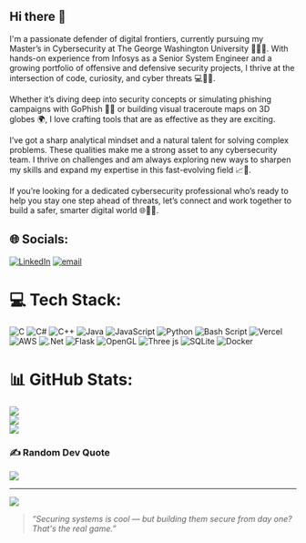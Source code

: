 ## Hi there 👋

I'm a passionate defender of digital frontiers, currently pursuing my Master’s in Cybersecurity at The George Washington University 👨‍🎓🔐. With hands-on experience from Infosys as a Senior System Engineer and a growing portfolio of offensive and defensive security projects, I thrive at the intersection of code, curiosity, and cyber threats 💻🧠🔥.

Whether it’s diving deep into security concepts or simulating phishing campaigns with GoPhish 🎯📧 or building visual traceroute maps on 3D globes 🌍, I love crafting tools that are as effective as they are exciting.

I’ve got a sharp analytical mindset and a natural talent for solving complex problems. These qualities make me a strong asset to any cybersecurity team. I thrive on challenges and am always exploring new ways to sharpen my skills and expand my expertise in this fast-evolving field 📈🧠.

If you’re looking for a dedicated cybersecurity professional who’s ready to help you stay one step ahead of threats, let’s connect and work together to build a safer, smarter digital world 🌐🔐🤝.
<!--
**Abhinavc97/Abhinavc97** is a ✨ _special_ ✨ repository because its `README.md` (this file) appears on your GitHub profile.

Here are some ideas to get you started:

- 🔭 I’m currently working on ...
- 🌱 I’m currently learning ...
- 👯 I’m looking to collaborate on ...
- 🤔 I’m looking for help with ...
- 💬 Ask me about ...
- 📫 How to reach me: ...
- 😄 Pronouns: ...
- ⚡ Fun fact: ...
-->


## 🌐 Socials:
[![LinkedIn](https://img.shields.io/badge/LinkedIn-%230077B5.svg?logo=linkedin&logoColor=white)](https://linkedin.com/in/abhinavc97) [![email](https://img.shields.io/badge/Email-D14836?logo=gmail&logoColor=white)](mailto:abhinav.chaudhary@gwu.edu) 

# 💻 Tech Stack:
![C](https://img.shields.io/badge/c-%2300599C.svg?style=flat-square&logo=c&logoColor=white) ![C#](https://img.shields.io/badge/c%23-%23239120.svg?style=flat-square&logo=csharp&logoColor=white) ![C++](https://img.shields.io/badge/c++-%2300599C.svg?style=flat-square&logo=c%2B%2B&logoColor=white) ![Java](https://img.shields.io/badge/java-%23ED8B00.svg?style=flat-square&logo=openjdk&logoColor=white) ![JavaScript](https://img.shields.io/badge/javascript-%23323330.svg?style=flat-square&logo=javascript&logoColor=%23F7DF1E) ![Python](https://img.shields.io/badge/python-3670A0?style=flat-square&logo=python&logoColor=ffdd54) ![Bash Script](https://img.shields.io/badge/bash_script-%23121011.svg?style=flat-square&logo=gnu-bash&logoColor=white) ![Vercel](https://img.shields.io/badge/vercel-%23000000.svg?style=flat-square&logo=vercel&logoColor=white) ![AWS](https://img.shields.io/badge/AWS-%23FF9900.svg?style=flat-square&logo=amazon-aws&logoColor=white) ![.Net](https://img.shields.io/badge/.NET-5C2D91?style=flat-square&logo=.net&logoColor=white) ![Flask](https://img.shields.io/badge/flask-%23000.svg?style=flat-square&logo=flask&logoColor=white) ![OpenGL](https://img.shields.io/badge/OpenGL-%23FFFFFF.svg?style=flat-square&logo=opengl) ![Three js](https://img.shields.io/badge/threejs-black?style=flat-square&logo=three.js&logoColor=white) ![SQLite](https://img.shields.io/badge/sqlite-%2307405e.svg?style=flat-square&logo=sqlite&logoColor=white) ![Docker](https://img.shields.io/badge/docker-%230db7ed.svg?style=flat-square&logo=docker&logoColor=white)
# 📊 GitHub Stats:
![](https://github-readme-stats.vercel.app/api?username=abhinavc97&theme=dark&hide_border=false&include_all_commits=false&count_private=false)<br/>
![](https://nirzak-streak-stats.vercel.app/?user=abhinavc97&theme=dark&hide_border=false)<br/>
![](https://github-readme-stats.vercel.app/api/top-langs/?username=abhinavc97&theme=dark&hide_border=false&include_all_commits=false&count_private=false&layout=compact)

### ✍️ Random Dev Quote
![](https://quotes-github-readme.vercel.app/api?type=horizontal&theme=tokyonight)

---
[![](https://visitcount.itsvg.in/api?id=abhinavc97&icon=1&color=1)](https://visitcount.itsvg.in)

> *“Securing systems is cool — but building them secure from day one? That's the real game.”*
